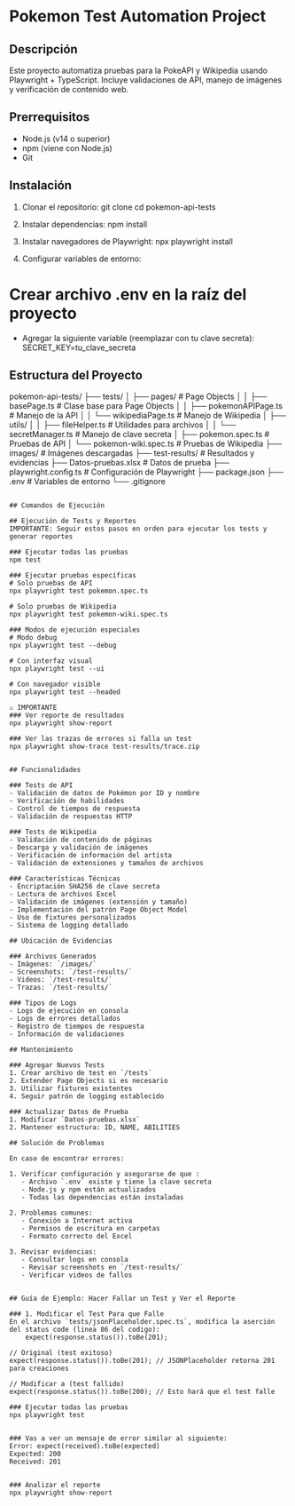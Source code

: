 # Pokemon Test Automation Project

## Descripción
Este proyecto automatiza pruebas para la PokeAPI y Wikipedia usando Playwright + TypeScript. Incluye validaciones de API, manejo de imágenes y verificación de contenido web.

## Prerrequisitos
- Node.js (v14 o superior)
- npm (viene con Node.js)
- Git

## Instalación

1. Clonar el repositorio:
git clone <url-del-repositorio>
cd pokemon-api-tests

2. Instalar dependencias:
npm install

3. Instalar navegadores de Playwright:
npx playwright install


4. Configurar variables de entorno:
# Crear archivo .env en la raíz del proyecto
- Agregar la siguiente variable (reemplazar con tu clave secreta):
SECRET_KEY=tu_clave_secreta


## Estructura del Proyecto
pokemon-api-tests/
├── tests/
│   ├── pages/                # Page Objects
│   │   ├── basePage.ts       # Clase base para Page Objects
│   │   ├── pokemonAPIPage.ts # Manejo de la API
│   │   └── wikipediaPage.ts  # Manejo de Wikipedia
│   ├── utils/
│   │   ├── fileHelper.ts     # Utilidades para archivos
│   │   └── secretManager.ts  # Manejo de clave secreta
│   ├── pokemon.spec.ts       # Pruebas de API
│   └── pokemon-wiki.spec.ts  # Pruebas de Wikipedia
├── images/                   # Imágenes descargadas
├── test-results/            # Resultados y evidencias
├── Datos-pruebas.xlsx       # Datos de prueba
├── playwright.config.ts     # Configuración de Playwright
├── package.json
├── .env                     # Variables de entorno
└── .gitignore
```

## Comandos de Ejecución

## Ejecución de Tests y Reportes
IMPORTANTE: Seguir estos pasos en orden para ejecutar los tests y generar reportes

### Ejecutar todas las pruebas
npm test

### Ejecutar pruebas específicas
# Solo pruebas de API
npx playwright test pokemon.spec.ts

# Solo pruebas de Wikipedia
npx playwright test pokemon-wiki.spec.ts

### Modos de ejecución especiales
# Modo debug
npx playwright test --debug

# Con interfaz visual
npx playwright test --ui

# Con navegador visible
npx playwright test --headed

⚠️ IMPORTANTE
### Ver reporte de resultados
npx playwright show-report

### Ver las trazas de errores si falla un test
npx playwright show-trace test-results/trace.zip


## Funcionalidades

### Tests de API
- Validación de datos de Pokémon por ID y nombre
- Verificación de habilidades
- Control de tiempos de respuesta
- Validación de respuestas HTTP

### Tests de Wikipedia
- Validación de contenido de páginas
- Descarga y validación de imágenes
- Verificación de información del artista
- Validación de extensiones y tamaños de archivos

### Características Técnicas
- Encriptación SHA256 de clave secreta
- Lectura de archivos Excel
- Validación de imágenes (extensión y tamaño)
- Implementación del patrón Page Object Model
- Uso de fixtures personalizados
- Sistema de logging detallado

## Ubicación de Evidencias

### Archivos Generados
- Imágenes: `/images/`
- Screenshots: `/test-results/`
- Videos: `/test-results/`
- Trazas: `/test-results/`

### Tipos de Logs
- Logs de ejecución en consola
- Logs de errores detallados
- Registro de tiempos de respuesta
- Información de validaciones

## Mantenimiento

### Agregar Nuevos Tests
1. Crear archivo de test en `/tests`
2. Extender Page Objects si es necesario
3. Utilizar fixtures existentes
4. Seguir patrón de logging establecido

### Actualizar Datos de Prueba
1. Modificar `Datos-pruebas.xlsx`
2. Mantener estructura: ID, NAME, ABILITIES

## Solución de Problemas

En caso de encontrar errores:

1. Verificar configuración y asegurarse de que :
   - Archivo `.env` existe y tiene la clave secreta
   - Node.js y npm están actualizados
   - Todas las dependencias están instaladas

2. Problemas comunes:
   - Conexión a Internet activa
   - Permisos de escritura en carpetas
   - Formato correcto del Excel

3. Revisar evidencias:
   - Consultar logs en consola
   - Revisar screenshots en `/test-results/`
   - Verificar videos de fallos


## Guía de Ejemplo: Hacer Fallar un Test y Ver el Reporte

### 1. Modificar el Test Para que Falle
En el archivo `tests/jsonPlaceholder.spec.ts`, modifica la aserción del status code (linea 86 del codigo):
    expect(response.status()).toBe(201);

// Original (test exitoso)
expect(response.status()).toBe(201); // JSONPlaceholder retorna 201 para creaciones

// Modificar a (test fallido)
expect(response.status()).toBe(200); // Esto hará que el test falle

### Ejecutar todas las pruebas
npx playwright test


### Vas a ver un mensaje de error similar al siguiente:
Error: expect(received).toBe(expected)
Expected: 200
Received: 201


### Analizar el reporte
npx playwright show-report



